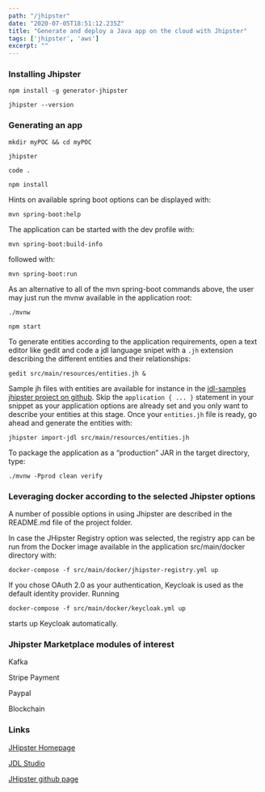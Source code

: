 ```yaml
---
path: "/jhipster"
date: "2020-07-05T18:51:12.235Z"
title: "Generate and deploy a Java app on the cloud with Jhipster"
tags: ['jhipster', 'aws']
excerpt: ""
---
```


### Installing Jhipster

```
npm install -g generator-jhipster
```

```
jhipster --version
```

### Generating an app


```
mkdir myPOC && cd myPOC
```

```
jhipster
```

```
code .
```

```
npm install
```

Hints on available spring boot options can be displayed with:

```
mvn spring-boot:help
```

The application can be started with the dev profile with: 

```
mvn spring-boot:build-info
```

followed with:

```
mvn spring-boot:run
```

As an alternative to all of the mvn spring-boot commands above, the user may just run the mvnw available in the application root:

```
./mvnw
```

```
npm start
```

To generate entities according to the application requirements, open a text editor like gedit and code a jdl language snipet with a ```.jh``` extension describing the different entities and their relationships:

```
gedit src/main/resources/entities.jh &
```

Sample jh files with entities are available for instance in the [jdl-samples jhipster project on github](https://github.com/jhipster/jdl-samples). Skip the ```application { ... }``` statement in your snippet as your application options are already set and you only want to describe your entities at this stage. Once your ```entities.jh``` file is ready, go ahead and generate the entities with:

```
jhipster import-jdl src/main/resources/entities.jh
```

To package the application as a “production” JAR in the target directory, type:

```
./mvnw -Pprod clean verify
```

### Leveraging docker according to the selected Jhipster options

A number of possible options in using Jhipster are described in the README.md file of the project folder.

In case the JHipster Registry option was selected, the registry app can be run from the Docker image available in the application src/main/docker directory with: 

```
docker-compose -f src/main/docker/jhipster-registry.yml up
```

If you chose OAuth 2.0 as your authentication, Keycloak is used as the default identity provider. Running 

```
docker-compose -f src/main/docker/keycloak.yml up
```

starts up Keycloak automatically.

### Jhipster Marketplace modules of interest

Kafka

Stripe Payment 

Paypal

Blockchain

### Links

[JHipster Homepage](https://www.jhipster.tech/)

[JDL Studio](https://start.jhipster.tech/jdl-studio/)

[JHipster github page](https://github.com/jhipster)